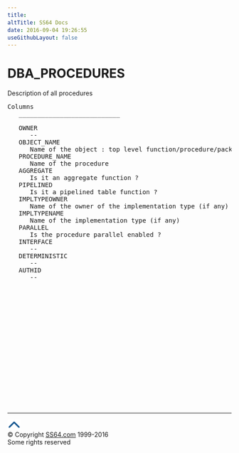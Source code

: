 ```yaml
---
title:
altTitle: SS64 Docs
date: 2016-09-04 19:26:55
useGithubLayout: false
---
```

<!-- #BeginLibraryItem "/Library/head_orad.lbi" --><!-- #EndLibraryItem --><h1>DBA_PROCEDURES </h1><p> Description of all procedures </p> 
 
<pre>Columns
   ___________________________
 
   OWNER
      --
   OBJECT_NAME
      Name of the object : top level function/procedure/package name
   PROCEDURE_NAME
      Name of the procedure
   AGGREGATE
      Is it an aggregate function ?
   PIPELINED
      Is it a pipelined table function ?
   IMPLTYPEOWNER
      Name of the owner of the implementation type (if any)
   IMPLTYPENAME
      Name of the implementation type (if any)
   PARALLEL
      Is the procedure parallel enabled ?
   INTERFACE
      --
   DETERMINISTIC
      --
   AUTHID
      --

</pre><!-- #BeginLibraryItem "/Library/foot_orad.lbi" --><p>
<!-- oracle-footer -->
<ins class="adsbygoogle" style="display:inline-block;width:300px;height:250px" data-ad-client="ca-pub-6140977852749469" data-ad-slot="4275490898"></ins>
<script>
(adsbygoogle = window.adsbygoogle || []).push({});
</script></p>
<hr>
<div id="bl" class="footer"><a href="DBA_PROCEDURES.html#"><img src="../images/top.png" width="30" height="22" alt="Back to the Top"></a></div>
<div id="br" class="footer, tagline">© Copyright <a href="http://ss64.com/">SS64.com</a> 1999-2016<br>
Some rights reserved</div>
<!-- #EndLibraryItem -->

